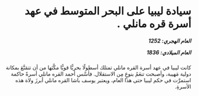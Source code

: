<h1 dir="rtl">سيادة ليبيا على البحر المتوسط في عهد أسرة قره مانلي .</h1>

<h5 dir="rtl">العام الهجري:  1252

العام الميلادي: 1836

</h5>

<p dir="rtl">كانت ليبيا في عهد أسرة القره مانلي تمتلك أسطولًا بحريًّا قويًّا مكَّنَها من أن تتمَتَّعَ بمكانة دولية مَهيبة، وأصبحت تنعَمُ بنوعٍ مِن الاستقلال. فأسَّس أحمد القره مانلي أسرةً حاكمة استمرَّت في حكم ليبيا حتى هذا العام، ويعتبر يوسف باشا القره مانلي أبرزَ ولاة هذه الأسرةِ.</p></br>
